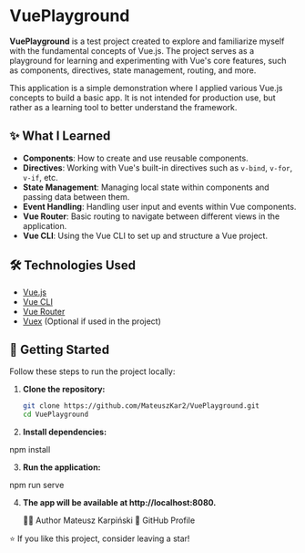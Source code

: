  # VuePlayground

**VuePlayground** is a test project created to explore and familiarize myself with the fundamental concepts of Vue.js. The project serves as a playground for learning and experimenting with Vue's core features, such as components, directives, state management, routing, and more.

This application is a simple demonstration where I applied various Vue.js concepts to build a basic app. It is not intended for production use, but rather as a learning tool to better understand the framework.

## ✨ What I Learned

- **Components**: How to create and use reusable components.
- **Directives**: Working with Vue's built-in directives such as `v-bind`, `v-for`, `v-if`, etc.
- **State Management**: Managing local state within components and passing data between them.
- **Event Handling**: Handling user input and events within Vue components.
- **Vue Router**: Basic routing to navigate between different views in the application.
- **Vue CLI**: Using the Vue CLI to set up and structure a Vue project.

## 🛠️ Technologies Used

- [Vue.js](https://vuejs.org/)
- [Vue CLI](https://cli.vuejs.org/)
- [Vue Router](https://router.vuejs.org/)
- [Vuex](https://vuex.vuejs.org/) (Optional if used in the project)

## 🚀 Getting Started

Follow these steps to run the project locally:

1. **Clone the repository:**

   ```bash
   git clone https://github.com/MateuszKar2/VuePlayground.git
   cd VuePlayground
2. **Install dependencies:**

npm install

3. **Run the application:**

npm run serve

4. **The app will be available at http://localhost:8080.**


   🧑‍💻 Author
Mateusz Karpiński
🔗 GitHub Profile

⭐ If you like this project, consider leaving a star!


